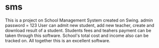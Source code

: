 # sms
This is a project on School Management System created on Swing.
admin password = 123
User can admit new student, add new teacher, create and download result of a student.
Students fees and teahers payment can be taken through this software.
School's total cost and income also can be tracked on.
All together this is an excellent software.
